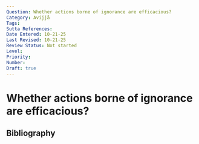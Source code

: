 ```yaml
---
Question: Whether actions borne of ignorance are efficacious?
Category: Avijjā
Tags: 
Sutta References: 
Date Entered: 10-21-25
Last Revised: 10-21-25
Review Status: Not started
Level: 
Priority: 
Number: 
Draft: true
---
```


# Whether actions borne of ignorance are efficacious?

## Bibliography

<!-- 

Notes:



-->